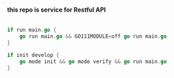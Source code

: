 #### this repo is service for Restful API

```go

if run main.go {
    go run main.go && GO111MODULE=off go run main.go
}

if init develop {
    go mode init && go mode verify && go run main.go
}


```
